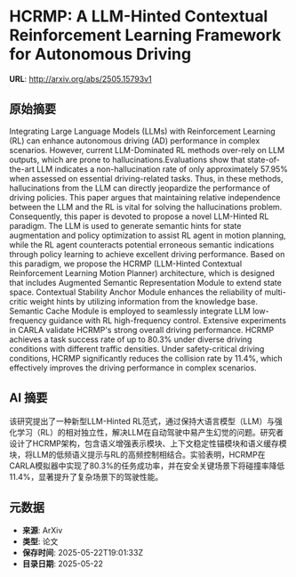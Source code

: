 # HCRMP: A LLM-Hinted Contextual Reinforcement Learning Framework for Autonomous Driving

**URL**: http://arxiv.org/abs/2505.15793v1

## 原始摘要

Integrating Large Language Models (LLMs) with Reinforcement Learning (RL) can
enhance autonomous driving (AD) performance in complex scenarios. However,
current LLM-Dominated RL methods over-rely on LLM outputs, which are prone to
hallucinations.Evaluations show that state-of-the-art LLM indicates a
non-hallucination rate of only approximately 57.95% when assessed on essential
driving-related tasks. Thus, in these methods, hallucinations from the LLM can
directly jeopardize the performance of driving policies. This paper argues that
maintaining relative independence between the LLM and the RL is vital for
solving the hallucinations problem. Consequently, this paper is devoted to
propose a novel LLM-Hinted RL paradigm. The LLM is used to generate semantic
hints for state augmentation and policy optimization to assist RL agent in
motion planning, while the RL agent counteracts potential erroneous semantic
indications through policy learning to achieve excellent driving performance.
Based on this paradigm, we propose the HCRMP (LLM-Hinted Contextual
Reinforcement Learning Motion Planner) architecture, which is designed that
includes Augmented Semantic Representation Module to extend state space.
Contextual Stability Anchor Module enhances the reliability of multi-critic
weight hints by utilizing information from the knowledge base. Semantic Cache
Module is employed to seamlessly integrate LLM low-frequency guidance with RL
high-frequency control. Extensive experiments in CARLA validate HCRMP's strong
overall driving performance. HCRMP achieves a task success rate of up to 80.3%
under diverse driving conditions with different traffic densities. Under
safety-critical driving conditions, HCRMP significantly reduces the collision
rate by 11.4%, which effectively improves the driving performance in complex
scenarios.


## AI 摘要

该研究提出了一种新型LLM-Hinted RL范式，通过保持大语言模型（LLM）与强化学习（RL）的相对独立性，解决LLM在自动驾驶中易产生幻觉的问题。研究者设计了HCRMP架构，包含语义增强表示模块、上下文稳定性锚模块和语义缓存模块，将LLM的低频语义提示与RL的高频控制相结合。实验表明，HCRMP在CARLA模拟器中实现了80.3%的任务成功率，并在安全关键场景下将碰撞率降低11.4%，显著提升了复杂场景下的驾驶性能。

## 元数据

- **来源**: ArXiv
- **类型**: 论文
- **保存时间**: 2025-05-22T19:01:33Z
- **目录日期**: 2025-05-22
